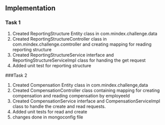 ##  Implementation

### Task 1

1. Created ReportingStructure Entity class in com.mindex.challenge.data
2. Created ReportingStructureController class in com.mindex.challenge.comtroller and creating mapping for reading reporting structure 
3. Created ReportingStructureService interface and ReportingStructureServiceImpl class for handing the get request
4. Added unit test for reporting structure


###Task 2

1. Created Compensation Entity class in com.mindex.challenge,data
2. Created CompensationController class containing mapping for creating compensation and reading compensation by employeeId
3. Created CompensationService interface and CompensationServiceImpl class to handle the create and read requests.
4. Added unit tests for read and create
5. changes done in mongoconfig file 
